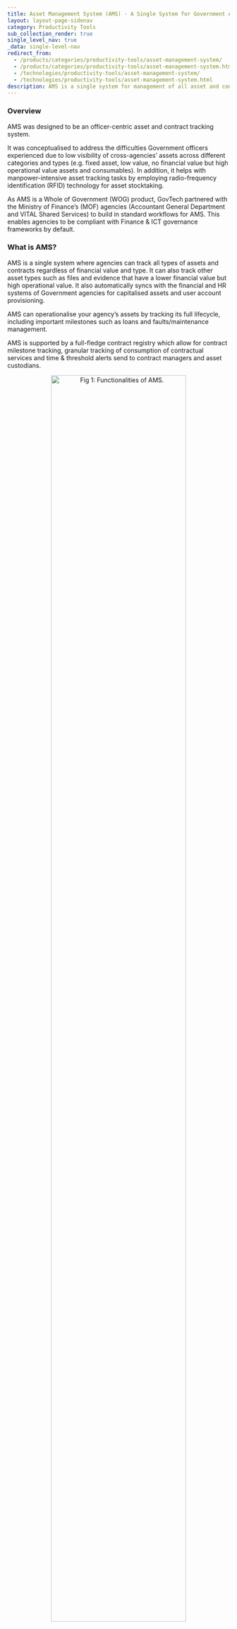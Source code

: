 ```yaml
---
title: Asset Management System (AMS) - A Single System for Government Asset & Contract Management
layout: layout-page-sidenav
category: Productivity Tools
sub_collection_render: true
single_level_nav: true
_data: single-level-nav
redirect_from:
  - /products/categories/productivity-tools/asset-management-system/
  - /products/categories/productivity-tools/asset-management-system.html
  - /technologies/productivity-tools/asset-management-system/
  - /technologies/productivity-tools/asset-management-system.html
description: AMS is a single system for management of all asset and contract types in the Government.
---
```


### Overview

AMS was designed to be an officer-centric asset and contract tracking system.

It was conceptualised to address the difficulties Government officers experienced due to low visibility of cross-agencies’ assets across different categories and types (e.g. fixed asset, low value, no financial value but high operational value assets and consumables). In addition, it helps with manpower-intensive asset tracking tasks by employing radio-frequency identification (RFID) technology for asset stocktaking.

As AMS is a Whole of Government (WOG) product, GovTech partnered with the Ministry of Finance’s (MOF) agencies (Accountant General Department and VITAL Shared Services) to build in standard workflows for AMS. This enables agencies to be compliant with Finance & ICT governance frameworks by default.

### What is AMS?

AMS is a single system where agencies can track all types of assets and contracts regardless of financial value and type. It can also track other asset types such as files and evidence that have a lower financial value but high operational value. It also automatically syncs with the financial and HR systems of Government agencies for capitalised assets and user account provisioning.

AMS can operationalise your agency’s assets by tracking its full lifecycle, including important milestones such as loans and faults/maintenance management.

AMS is supported by a full-fledge contract registry which allow for contract milestone tracking, granular tracking of consumption of contractual services and time & threshold alerts send to contract managers and asset custodians.

<figure style="text-align: center">
  <img
    src="/assets/img/ams-overview.png" width="85%" height="85%" 
    alt="Fig 1: Functionalities of AMS."
  />
  <figcaption>Fig 1: Functionalities of AMS.</figcaption>
</figure>
  
### Why Should AMS be Adopted?

AMS is guided by six core product principles which translates to its key benefits as shown below.

- Being public officer-centric rather than policy centric allows the platform to serve officers’ needs as a first priority.
- By allowing agency specific configurations but not heavy customisation, AMS can be adopted by a wide spectrum of agencies within the Government.
- The workflows and controls are built into the product allowing agencies to comply with finance & ICT rules.
- It has a fast onboarding process, which allows agencies to use the product quickly and this maximizes it value.
- It has a mobile touchpoint, thus features are at every officer’s fingertips.
- It exposes valuable APIs for agency systems to consume easily.

<figure style="text-align: center">
  <img
    src="/assets/img/ams-principles.png" width="85%" height="85%" 
    alt="Fig 2: AMSs six product principles."
  />
  <figcaption>Fig 2: AMSs six product principles.</figcaption>
</figure>

### How Do You Use AMS?

Government agencies interested in AMS can first take the [agency readiness survey](https://go.gov.sg/amsreadysurvey){:target="\_blank"}. After which the AMS team will reach out to guide you on the pre-requisites and onboarding process.

To start using AMS, subscribing government agencies can refer to the [admin user guide](https://docs.developer.gov.sg/docs/admin-user-guide/#/){:target="\_blank"} for the step-by-step guide.

### Contact Us

{% include contact-us-form.html %}

<br/>**Other Resources**

- [Admin User Guide](https://docs.developer.gov.sg/docs/admin-user-guide/#/){:target="\_blank"}
